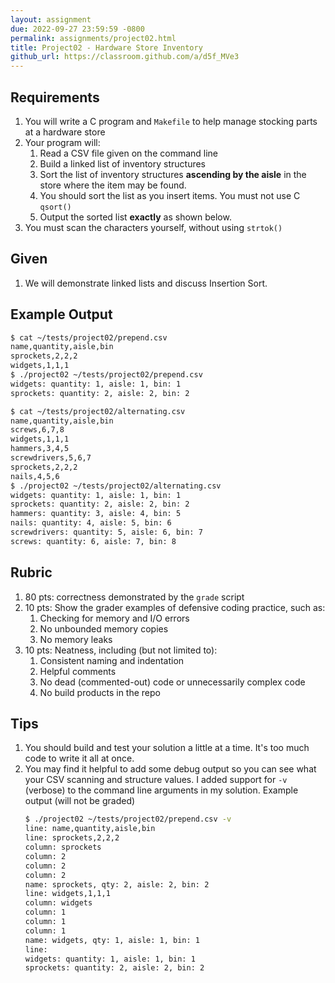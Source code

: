 ```yaml
---
layout: assignment
due: 2022-09-27 23:59:59 -0800
permalink: assignments/project02.html
title: Project02 - Hardware Store Inventory
github_url: https://classroom.github.com/a/d5f_MVe3
---
```


## Requirements
1. You will write a C program and `Makefile` to help manage stocking parts at a hardware store
1. Your program will:
    1. Read a CSV file given on the command line
    1. Build a linked list of inventory structures
    1. Sort the list of inventory structures **ascending by the aisle** in the store where the item may be found.
    1. You should sort the list as you insert items. You must not use C `qsort()`
    1. Output the sorted list **exactly** as shown below.
1. You must scan the characters yourself, without using `strtok()`

## Given
1. We will demonstrate linked lists and discuss Insertion Sort.

## Example Output
```sh
$ cat ~/tests/project02/prepend.csv
name,quantity,aisle,bin
sprockets,2,2,2
widgets,1,1,1
$ ./project02 ~/tests/project02/prepend.csv
widgets: quantity: 1, aisle: 1, bin: 1
sprockets: quantity: 2, aisle: 2, bin: 2

$ cat ~/tests/project02/alternating.csv
name,quantity,aisle,bin
screws,6,7,8
widgets,1,1,1
hammers,3,4,5
screwdrivers,5,6,7
sprockets,2,2,2
nails,4,5,6
$ ./project02 ~/tests/project02/alternating.csv
widgets: quantity: 1, aisle: 1, bin: 1
sprockets: quantity: 2, aisle: 2, bin: 2
hammers: quantity: 3, aisle: 4, bin: 5
nails: quantity: 4, aisle: 5, bin: 6
screwdrivers: quantity: 5, aisle: 6, bin: 7
screws: quantity: 6, aisle: 7, bin: 8
```

## Rubric
1. 80 pts: correctness demonstrated by the `grade` script
1. 10 pts: Show the grader examples of defensive coding practice, such as:
    1. Checking for memory and I/O errors
    1. No unbounded memory copies
    1. No memory leaks
1. 10 pts: Neatness, including (but not limited to):
    1. Consistent naming and indentation
    1. Helpful comments
    1. No dead (commented-out) code or unnecessarily complex code
    1. No build products in the repo

## Tips
1. You should build and test your solution a little at a time. It's too much code to write it all at once.
1. You may find it helpful to add some debug output so you can see what your CSV scanning and structure values. I added support for `-v` (verbose) to the command line arguments in my solution. Example output (will not be graded)
    ```sh
    $ ./project02 ~/tests/project02/prepend.csv -v
    line: name,quantity,aisle,bin
    line: sprockets,2,2,2
    column: sprockets
    column: 2
    column: 2
    column: 2
    name: sprockets, qty: 2, aisle: 2, bin: 2
    line: widgets,1,1,1
    column: widgets
    column: 1
    column: 1
    column: 1
    name: widgets, qty: 1, aisle: 1, bin: 1
    line:
    widgets: quantity: 1, aisle: 1, bin: 1
    sprockets: quantity: 2, aisle: 2, bin: 2
    ```
